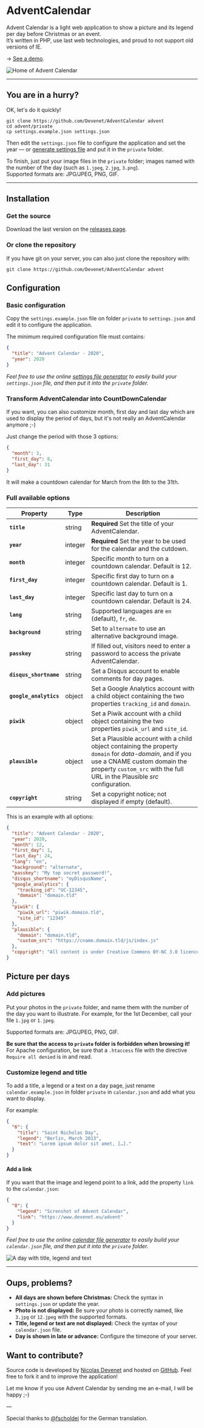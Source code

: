 # AdventCalendar

Advent Calendar is a light web application to show a picture and its legend per day before Christmas or an event.  
It’s written in PHP, use last web technologies, and proud to not support old versions of IE.

→ [See a demo](https://www.devenet.eu/advent/demo).


![Home of Advent Calendar](adventcalendar.jpg)

***

## You are in a hurry?

OK, let's do it quickly!

```
git clone https://github.com/Devenet/AdventCalendar advent
cd advent/private
cp settings.example.json settings.json
```

Then edit the `settings.json` file to configure the application and set the year — or [generate settings file](https://www.devenet.eu/advent/generator/#settings) and put it in the `private` folder.

To finish, just put your image files in the `private` folder; images named with the number of the day (such as `1.jpeg`, `2.jpg`, `3.png`).  
Supported formats are: JPG/JPEG, PNG, GIF.

***

## Installation

### Get the source

Download the last version on the [releases page](https://github.com/Devenet/AdventCalendar/releases).

### Or clone the repository

If you have git on your server, you can also just clone the repository with:

```
git clone https://github.com/Devenet/AdventCalendar advent
```

## Configuration

### Basic configuration

Copy the `settings.example.json` file on folder `private` to `settings.json` and edit it to configure the application.

The minimum required configuration file must contains:
```json
{
  "title": "Advent Calendar · 2020",
  "year": 2020
}
```

_Feel free to use the online [settings file generator](https://www.devenet.eu/advent/generator/#settings) to easily build your `settings.json` file, and then put it into the `private` folder._

### Transform AdventCalendar into CountDownCalendar

If you want, you can also customize month, first day and last day which are used to display the period of days, but it's not really an AdventCalendar anymore ;-)

Just change the period with those 3 options:
```json
{
  "month": 3,
  "first_day": 8,
  "last_day": 31
}
```
It will make a countdown calendar for March from the 8th to the 31th.

### Full available options

| Property | Type | Description |
| --- | --- | --- |
| __`title`__ | string | __Required__ Set the title of your AdventCalendar. |
| __`year`__ | integer | __Required__ Set the year to be used for the calendar and the cutdown. |
| __`month`__ | integer | Specific month to turn on a countdown calendar. Default is 12. |
| __`first_day`__ | integer | Specific first day to turn on a countdown calendar. Default is 1. |
| __`last_day`__ | integer | Specific last day to turn on a countdown calendar. Default is 24. |
| __`lang`__ | string | Supported languages are `en` (default), `fr`, `de`. |
| __`background`__ | string | Set to `alternate` to use an alternative background image. |
| __`passkey`__ | string | If filled out, visitors need to enter a password to access the private AdventCalendar. |
| __`disqus_shortname`__ | string | Set a Disqus account to enable comments for day pages. |
| __`google_analytics`__ | object | Set a Google Analytics account with a child object containing the two properties `tracking_id` and `domain`. |
| __`piwik`__ | object | Set a Piwik account with a child object containing the two properties `piwik_url` and `site_id`. |
| __`plausible`__ | object | Set a Plausible account with a child object containing the property `domain` for _data-domain_, and if you use a CNAME custom domain the property `custom_src` with the full URL in the Plausible _src_ configuration. |
| __`copyright`__ | string | Set a copyright notice; not displayed if empty (default). |


This is an example with all options:
```json
{
  "title": "Advent Calendar · 2020",
  "year": 2020,
  "month": 12,
  "first_day": 1,
  "last_day": 24,
  "lang": "en",
  "background": "alternate",
  "passkey": "My top secret password!",
  "disqus_shortname": "myDisqusName",
  "google_analytics": {
    "tracking_id": "UC-12345",
    "domain": "domain.tld"
  },
  "piwik": {
    "piwik_url": "piwik.domain.tld",
    "site_id": "12345"
  },
  "plausible": {
    "domain": "domain.tld",
    "custom_src": "https://cname.domain.tld/js/index.js"
  },
  "copyright": "All content is under Creative Commons BY-NC 3.0 licence."
}
```

## Picture per days

### Add pictures

Put your photos in the `private` folder, and name them with the number of the day you want to illustrate.
For example, for the 1st December, call your file `1.jpg` or `1.jpeg`.  

Supported formats are: JPG/JPEG, PNG, GIF.

__Be sure that the access to `private` folder is forbidden when browsing it!__   
For Apache configuration, be sure that a `.htaccess` file with the directive `Require all denied` is in and read.

### Customize legend and title

To add a title, a legend or a text on a day page, just rename `calendar.example.json` in folder `private` in `calendar.json` and add what you want to display.

For example:

```json
{
  "6": {
    "title": "Saint Nicholas Day",
    "legend": "Berlin, March 2013",
    "text": "Lorem ipsum dolor sit amet, […]."
  }
}
```

#### Add a link

If you want that the image and legend point to a link, add the property `link` to the `calendar.json`:

```json
{
  "8": {
    "legend": "Screnshot of Advent Calendar",
    "link": "https://www.devenet.eu/advent"
  }
}
```

_Feel free to use the online [calendar file generator](https://web.devenet.eu/advent/generator/#calendar) to easily build your `calendar.json` file, and then put it into the `private` folder._


![A day with title, legend and text](adventcalendar-day.jpg)

***

## Oups, problems?

- __All days are shown before Christmas:__ Check the syntax in `settings.json` or update the year.
- __Photo is not displayed:__ Be sure your photo is correctly named, like `3.jpg` or `12.jpeg` with the supported formats.
- __Title, legend or text are not displayed:__ Check the syntax of your `calendar.json` file.
- __Day is shown in late or advance:__ Configure the timezone of your server.


## Want to contribute?

Source code is developed by [Nicolas Devenet](https://nicolas.devenet.info) and hosted on [GitHub](https://github.com/Devenet/AdventCalendar). Feel free to fork it and to improve the application!

Let me know if you use Advent Calendar by sending me an e-mail, I will be happy ;-)

—

Special thanks to [@fscholdei](https://github.com/fscholdei) for the German translation.
